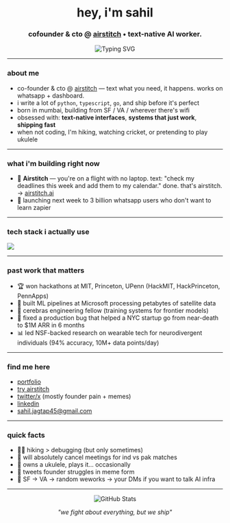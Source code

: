 <h1 align="center">hey, i'm sahil </h1>
<h3 align="center">cofounder & cto @ <a href="https://airstitch.ai">airstitch</a> • text-native AI worker.</h3>
<p align="center">
  <img src="https://readme-typing-svg.demolab.com?font=Fira+Code&size=22&pause=1000&center=true&vCenter=true&width=600&height=80&lines=building+text-native+task-doer;making+AI+actually+useful;shipping+fast+%2B+breaking+things" alt="Typing SVG" />
</p>

---

###  about me 

-  co-founder & cto @ [airstitch](https://airstitch.ai) — text what you need, it happens. works on whatsapp + dashboard.
-  i write a lot of `python`, `typescript`, `go`, and ship before it's perfect
-  born in mumbai, building from SF / VA / wherever there's wifi
-  obsessed with: **text-native interfaces**, **systems that just work**, **shipping fast**
-  when not coding, I'm hiking, watching cricket, or pretending to play ukulele

---

###  what i'm building right now

- 🚀 **Airstitch** — you're on a flight with no laptop. text: "check my deadlines this week and add them to my calendar." done. that's airstitch. → [airstitch.ai](https://airstitch.ai)
- 📱 launching next week to 3 billion whatsapp users who don't want to learn zapier

---

###  tech stack i actually use

<p align="left">
  <img src="https://skillicons.dev/icons?i=py,ts,react,nextjs,tailwind,fastapi,supabase,postgres,redis,cloudflare,vercel,docker,linux,bash" />
</p>

---

###  past work that matters

- 🏆 won hackathons at MIT, Princeton, UPenn (HackMIT, HackPrinceton, PennApps)
- 🧪 built ML pipelines at Microsoft processing petabytes of satellite data
- 🤖 cerebras engineering fellow (training systems for frontier models)
- 🔧 fixed a production bug that helped a NYC startup go from near-death to $1M ARR in 6 months
- 📊 led NSF-backed research on wearable tech for neurodivergent individuals (94% accuracy, 10M+ data points/day)

---

###  find me here

-  [portfolio](https://jagtap.tech)
-  [try airstitch](https://airstitch.ai)
-  [twitter/x](https://x.com/twtofsahil) (mostly founder pain + memes)
-  [linkedin](https://linkedin.com/in/sahiljagtap08)
-  sahil.jagtap45@gmail.com

---

###  quick facts

- 🧗‍♂️ hiking > debugging (but only sometimes)
- 🏏 will absolutely cancel meetings for ind vs pak matches
- 🎵 owns a ukulele, plays it... occasionally
- 🧵 tweets founder struggles in meme form
- 📍 SF → VA → random weworks → your DMs if you want to talk AI infra

---

<p align="center">
  <img src="https://github-readme-stats.vercel.app/api?username=sahiljagtap08&show_icons=true&theme=dark" alt="GitHub Stats" />
</p>

<p align="center">
  <i>"we fight about everything, but we ship"</i>
</p>
